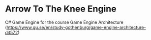 # Arrow To The Knee Engine
C# Game Engine for the course Game Engine Architecture (https://www.gu.se/en/study-gothenburg/game-engine-architecture-dit572)
